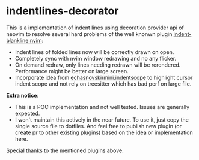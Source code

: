 # indentlines-decorator

This is a implementation of indent lines using decoration provider api of neovim to resolve several hard problems of the well knonwn plugin [indent-blankline.nvim](indent-blankline.nvim):

- Indent lines of folded lines now will be correctly drawn on open.
- Completely sync with nvim window redrawing and no any flicker.
- On demand redraw, only lines needing redrawn will be rerendered. Performance might be better on large screen.
- Incorporate idea from [echasnovski/mini.indentscope](https://github.com/echasnovski/mini.indentscope) to highlight cursor indent scope and not rely on treesitter which has bad perf on large file.

**Extra notice**:

- This is a POC implementation and not well tested. Issues are generally expected.
- I won't maintain this actively in the near future. To use it, just copy the single source file to dotfiles. And feel free to publish new plugin (or create pr to other existing plugins) based on the idea or implementation here.

Special thanks to the mentioned plugins above.
